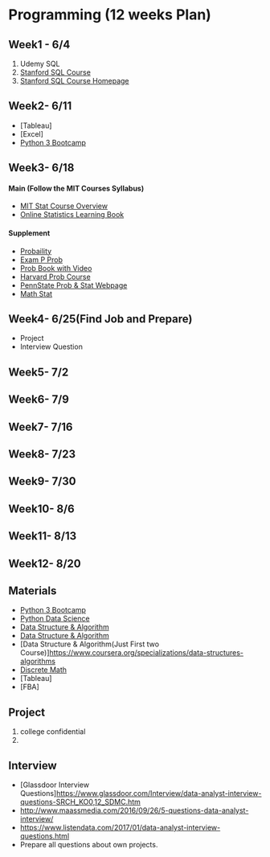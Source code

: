 # Programming (12 weeks Plan) 

## Week1 - 6/4
1. Udemy SQL
2. [Stanford SQL Course](https://lagunita.stanford.edu/courses/Home/Databases/Engineering/about)
3. [Stanford SQL Course Homepage](http://web.stanford.edu/class/cs145/)

## Week2- 6/11
- [Tableau]
- [Excel]
- [Python 3 Bootcamp](https://www.udemy.com/complete-python-bootcamp/)

## Week3- 6/18
#### Main (Follow the MIT Courses Syllabus)
- [MIT Stat Course Overview](https://ocw.mit.edu/courses/mathematics/18-05-introduction-to-probability-and-statistics-spring-2014/calendar/)
- [Online Statistics Learning Book](http://onlinestatbook.com/2/index.html)

#### Supplement 
- [Probaility](https://www.edx.org/course/introduction-probability-science-mitx-6-041x-2)
- [Exam P Prob](https://www.youtube.com/watch?v=1WONKtD2-Yw&list=PLOw9lluHPKfFja9xiHoV0voroJVN0ePB3)
- [Prob Book with Video](http://www.math.wm.edu/~leemis/videos/probability/)
- [Harvard Prob Course](https://www.edx.org/course/introduction-to-probability-0)
- [PennState Prob & Stat Webpage](https://newonlinecourses.science.psu.edu/stat414/node/17/)
- [Math Stat](https://ocw.mit.edu/courses/mathematics/18-650-statistics-for-applications-fall-2016/lecture-videos/)
## Week4- 6/25(Find Job and Prepare)
- Project
- Interview Question


## Week5- 7/2
## Week6- 7/9
## Week7- 7/16
## Week8- 7/23
## Week9- 7/30
## Week10- 8/6
## Week11- 8/13
## Week12- 8/20


## Materials



- [Python 3 Bootcamp](https://www.udemy.com/complete-python-bootcamp/)
- [Python Data Science](https://www.udemy.com/python-for-data-science-and-machine-learning-bootcamp/)
- [Data Structure & Algorithm](https://www.udemy.com/python-for-data-structures-algorithms-and-interviews/)
- [Data Structure & Algorithm](https://www.udacity.com/course/technical-interview--ud513)
- [Data Structure & Algorithm(Just First two Course)]https://www.coursera.org/specializations/data-structures-algorithms
- [Discrete Math](https://ocw.mit.edu/courses/electrical-engineering-and-computer-science/6-042j-mathematics-for-computer-science-fall-2010/video-lectures/)
- [Tableau]
- [FBA]

## Project
1. college confidential  
2.
## Interview
- [Glassdoor Interview Questions]https://www.glassdoor.com/Interview/data-analyst-interview-questions-SRCH_KO0,12_SDMC.htm
- http://www.maassmedia.com/2016/09/26/5-questions-data-analyst-interview/
- https://www.listendata.com/2017/01/data-analyst-interview-questions.html
- Prepare all questions about own projects.
